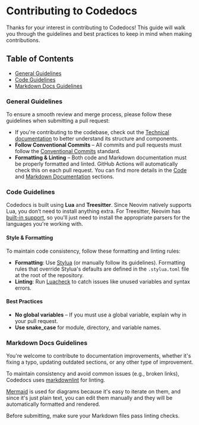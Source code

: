 # Contributing to Codedocs

Thanks for your interest in contributing to Codedocs!
This guide will walk you through the guidelines and best practices to keep in mind
when making contributions.

## Table of Contents

- [General Guidelines](#general-guidelines)
- [Code Guidelines](#code-guidelines)
- [Markdown Docs Guidelines](#markdown-docs-guidelines)

### General Guidelines

To ensure a smooth review and merge process, please follow these guidelines when
submitting a pull request:

- If you're contributing to the codebase, check out the
    [Technical documentation](./lua/codedocs/README.md) to better understand its
    structure and components.
- **Follow Conventional Commits** – All commits and pull requests must follow the
    [Conventional Commits](https://www.conventionalcommits.org/en/v1.0.0/) standard.
- **Formatting & Linting** – Both code and Markdown documentation must be properly
    formatted and linted. GitHub Actions will automatically check this on each pull
    request. You can find more details in the [Code](#code-guidelines) and
    [Markdown Documentation](#markdown-docs-guidelines) sections.

### Code Guidelines

Codedocs is built using **Lua** and **Treesitter**. Since Neovim natively supports
Lua, you don’t need to install anything extra. For Treesitter, Neovim has
[built-in support](https://neovim.io/doc/user/treesitter.html), so you'll just need
to install the appropriate parsers for the languages you're working with.

#### Style & Formatting

To maintain code consistency, follow these formatting and linting rules:

- **Formatting**: Use [Stylua](https://github.com/JohnnyMorganz/StyLua) (or manually
    follow its guidelines).
    Formatting rules that override Stylua's defaults are defined in the
    `.stylua.toml` file at the root of the repository.
- **Linting**: Run [Luacheck](https://github.com/mpeterv/luacheck) to catch issues
    like unused variables and syntax errors.

#### Best Practices

- **No global variables** – If you must use a global variable, explain why in your
    pull request.
- **Use snake_case** for module, directory, and variable names.

### Markdown Docs Guidelines

You're welcome to contribute to documentation improvements, whether it's fixing a
typo, updating outdated sections, or any other type of improvement.

To maintain consistency and avoid common issues (e.g., broken links), Codedocs uses
[markdownlint](https://github.com/DavidAnson/markdownlint) for linting.

[Mermaid](https://mermaid.js.org/) is used for diagrams because it's easy to iterate
on them, and since it's just plain text, you can edit them manually and they will
be automatically formatted and rendered.

Before submitting, make sure your Markdown files pass linting checks.

